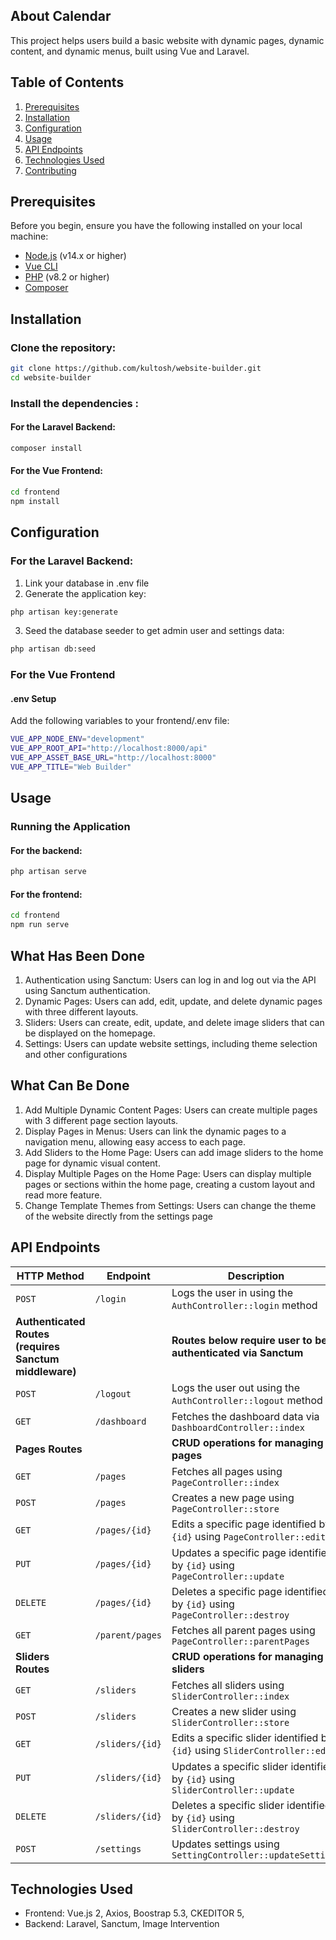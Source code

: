 ## About Calendar

This project helps users build a basic website with dynamic pages, dynamic content, and dynamic menus, built using Vue and Laravel.

## Table of Contents

1. [Prerequisites](#prerequisites)
2. [Installation](#installation)
3. [Configuration](#configuration)
4. [Usage](#usage)
5. [API Endpoints](#api-endpoints)
6. [Technologies Used](#technologies-used)
7. [Contributing](#contributing)

## Prerequisites

Before you begin, ensure you have the following installed on your local machine:

- [Node.js](https://nodejs.org/) (v14.x or higher)
- [Vue CLI](https://cli.vuejs.org/)
- [PHP](https://www.php.net/) (v8.2 or higher)
- [Composer](https://getcomposer.org/)

## Installation

### Clone the repository:

```bash
git clone https://github.com/kultosh/website-builder.git
cd website-builder
```

### Install the dependencies :

#### For the Laravel Backend:

```bash
composer install
```
#### For the Vue Frontend:
```bash
cd frontend
npm install
```

## Configuration

### For the Laravel Backend:
1. Link your database in .env file
2. Generate the application key:
```bash
php artisan key:generate
```
3. Seed the database seeder to get admin user and settings data:
```bash
php artisan db:seed
```
### For the Vue Frontend
#### .env Setup
Add the following variables to your frontend/.env file:
```bash
VUE_APP_NODE_ENV="development"
VUE_APP_ROOT_API="http://localhost:8000/api"
VUE_APP_ASSET_BASE_URL="http://localhost:8000"
VUE_APP_TITLE="Web Builder"
```

## Usage

### Running the Application

#### For the backend:
```bash
php artisan serve
```

#### For the frontend:
```bash
cd frontend
npm run serve
```
## What Has Been Done
1. Authentication using Sanctum: Users can log in and log out via the API using Sanctum authentication.
2. Dynamic Pages: Users can add, edit, update, and delete dynamic pages with three different layouts.
3. Sliders: Users can create, edit, update, and delete image sliders that can be displayed on the homepage.
4. Settings: Users can update website settings, including theme selection and other configurations

## What Can Be Done
1. Add Multiple Dynamic Content Pages: Users can create multiple pages with 3 different page section layouts.
2. Display Pages in Menus: Users can link the dynamic pages to a navigation menu, allowing easy access to each page.
3. Add Sliders to the Home Page: Users can add image sliders to the home page for dynamic visual content.
4. Display Multiple Pages on the Home Page: Users can display multiple pages or sections within the home page, creating a custom layout and read more feature.
5. Change Template Themes from Settings: Users can change the theme of the website directly from the settings page

## API Endpoints
| HTTP Method                                            | Endpoint        | Description                                                                      |
| ------------------------------------------------------ | --------------- | -------------------------------------------------------------------------------- |
| `POST`                                                 | `/login`        | Logs the user in using the `AuthController::login` method                        |
| **Authenticated Routes (requires Sanctum middleware)** |                 | **Routes below require user to be authenticated via Sanctum**                    |
| `POST`                                                 | `/logout`       | Logs the user out using the `AuthController::logout` method                      |
| `GET`                                                  | `/dashboard`    | Fetches the dashboard data via `DashboardController::index`                      |
| **Pages Routes**                                       |                 | **CRUD operations for managing pages**                                           |
| `GET`                                                  | `/pages`        | Fetches all pages using `PageController::index`                                  |
| `POST`                                                 | `/pages`        | Creates a new page using `PageController::store`                                 |
| `GET`                                                  | `/pages/{id}`   | Edits a specific page identified by `{id}` using `PageController::edit`          |
| `PUT`                                                  | `/pages/{id}`   | Updates a specific page identified by `{id}` using `PageController::update`      |
| `DELETE`                                               | `/pages/{id}`   | Deletes a specific page identified by `{id}` using `PageController::destroy`     |
| `GET`                                                  | `/parent/pages` | Fetches all parent pages using `PageController::parentPages`                     |
| **Sliders Routes**                                     |                 | **CRUD operations for managing sliders**                                         |
| `GET`                                                  | `/sliders`      | Fetches all sliders using `SliderController::index`                              |
| `POST`                                                 | `/sliders`      | Creates a new slider using `SliderController::store`                             |
| `GET`                                                  | `/sliders/{id}` | Edits a specific slider identified by `{id}` using `SliderController::edit`      |
| `PUT`                                                  | `/sliders/{id}` | Updates a specific slider identified by `{id}` using `SliderController::update`  |
| `DELETE`                                               | `/sliders/{id}` | Deletes a specific slider identified by `{id}` using `SliderController::destroy` |
| `POST`                                                 | `/settings`     | Updates settings using `SettingController::updateSettings`                       |

## Technologies Used
- Frontend: Vue.js 2, Axios, Boostrap 5.3, CKEDITOR 5,
- Backend: Laravel, Sanctum, Image Intervention